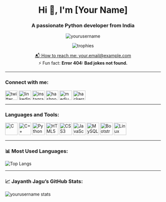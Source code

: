 <h1 align="center">Hi 👋, I'm [Your Name]</h1>
<h3 align="center">A passionate Python developer from India</h3>

<p align="center">
  <img src="https://komarev.com/ghpvc/?username=yourusername&label=Profile%20views&color=0e75b6&style=flat" alt="yourusername" />
</p>

<p align="center">
  <img src="https://github-profile-trophy.vercel.app/?username=yourusername&theme=onedark&row=1&column=7" alt="trophies" />
</p>

<p align="center">
  <a href="mailto:your.email@example.com">📬 How to reach me: your.email@example.com</a> <br />
  ⚡ Fun fact: <strong>Error 404: Bad jokes not found.</strong>
</p>

---

### Connect with me:

<p align="left">
<a href="https://twitter.com/your_twitter" target="blank"><img align="center" src="https://cdn.jsdelivr.net/npm/simple-icons@v3/icons/twitter.svg" alt="twitter" height="30" width="40" /></a>
<a href="https://linkedin.com/in/your_linkedin" target="blank"><img align="center" src="https://cdn.jsdelivr.net/npm/simple-icons@v3/icons/linkedin.svg" alt="linkedin" height="30" width="40" /></a>
<a href="https://instagram.com/your_instagram" target="blank"><img align="center" src="https://cdn.jsdelivr.net/npm/simple-icons@v3/icons/instagram.svg" alt="instagram" height="30" width="40" /></a>
<a href="https://hashnode.com/@your_hashnode" target="blank"><img align="center" src="https://cdn.jsdelivr.net/npm/simple-icons@v3/icons/hashnode.svg" alt="hashnode" height="30" width="40" /></a>
<a href="https://yourblog.medium.com" target="blank"><img align="center" src="https://cdn.jsdelivr.net/npm/simple-icons@v3/icons/medium.svg" alt="medium" height="30" width="40" /></a>
<a href="https://www.hackerrank.com/your_hackerrank" target="blank"><img align="center" src="https://cdn.jsdelivr.net/npm/simple-icons@v3/icons/hackerrank.svg" alt="hackerrank" height="30" width="40" /></a>
</p>

---

### Languages and Tools:

<p align="left">
  <img src="https://cdn.jsdelivr.net/npm/simple-icons@v3/icons/c.svg" alt="C" width="40" height="40"/>
  <img src="https://cdn.jsdelivr.net/npm/simple-icons@v3/icons/cplusplus.svg" alt="C++" width="40" height="40"/>
  <img src="https://cdn.jsdelivr.net/npm/simple-icons@v3/icons/python.svg" alt="Python" width="40" height="40"/>
  <img src="https://cdn.jsdelivr.net/npm/simple-icons@v3/icons/html5.svg" alt="HTML5" width="40" height="40"/>
  <img src="https://cdn.jsdelivr.net/npm/simple-icons@v3/icons/css3.svg" alt="CSS3" width="40" height="40"/>
  <img src="https://cdn.jsdelivr.net/npm/simple-icons@v3/icons/javascript.svg" alt="JavaScript" width="40" height="40"/>
  <img src="https://cdn.jsdelivr.net/npm/simple-icons@v3/icons/mysql.svg" alt="MySQL" width="40" height="40"/>
  <img src="https://cdn.jsdelivr.net/npm/simple-icons@v3/icons/bootstrap.svg" alt="Bootstrap" width="40" height="40"/>
  <img src="https://cdn.jsdelivr.net/npm/simple-icons@v3/icons/linux.svg" alt="Linux" width="40" height="40"/>
</p>

---

### 📊 Most Used Languages:

![Top Langs](https://github-readme-stats.vercel.app/api/top-langs/?username=yourusername&layout=compact&theme=default)

---

### 📈 Jayanth Jagu’s GitHub Stats:

<p align="left">
  <img src="https://github-readme-stats.vercel.app/api?username=yourusername&show_icons=true&count_private=true&theme=default" alt="yourusername stats"/>
</p>
